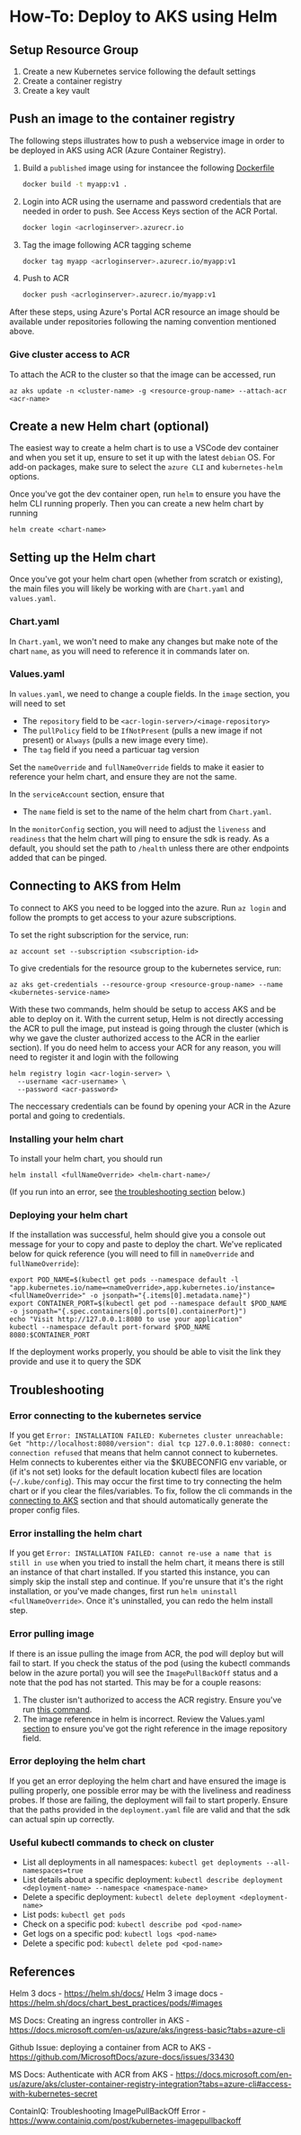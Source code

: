 # How-To: Deploy to AKS using Helm

## Setup Resource Group

  1. Create a new Kubernetes service following the default settings
  1. Create a container registry
  1. Create a key vault 

## Push an image to the container registry
The following steps illustrates how to push a webservice image in order to be deployed in AKS using ACR (Azure Container Registry).
1. Build a `published` image using for instancee the following [Dockerfile](https://docs.microsoft.com/en-us/dotnet/core/docker/build-container?tabs=windows#create-the-dockerfile)
    ```sh
    docker build -t myapp:v1 .
    ```
1. Login into ACR using the username and password credentials that are needed in order to push. See Access Keys section of the ACR Portal.
    ```sh
    docker login <acrloginserver>.azurecr.io
    ```
1. Tag the image following ACR tagging scheme
    ```sh
    docker tag myapp <acrloginserver>.azurecr.io/myapp:v1
    ```
1. Push to ACR
    ```sh
    docker push <acrloginserver>.azurecr.io/myapp:v1
    ```

After these steps, using Azure's Portal ACR resource an image should be available under repositories following the naming convention mentioned above.

### Give cluster access to ACR
To attach the ACR to the cluster so that the image can be accessed, run 
```
az aks update -n <cluster-name> -g <resource-group-name> --attach-acr <acr-name>
```

## Create a new Helm chart (optional)
The easiest way to create a helm chart is to use a VSCode dev container and when you set it up, ensure to set it up with the latest `debian` OS. For add-on packages, make sure to select the `azure CLI` and `kubernetes-helm` options.

Once you've got the dev container open, run `helm` to ensure you have the helm CLI running properly. Then you can create a new helm chart by running
```
helm create <chart-name>
```

## Setting up the Helm chart
Once you've got your helm chart open (whether from scratch or existing), the main files you will likely be working with are `Chart.yaml` and `values.yaml`.

### Chart.yaml
In `Chart.yaml`, we won't need to make any changes but make note of the chart `name`, as you will need to reference it in commands later on.

### Values.yaml
In `values.yaml`, we need to change a couple fields. In the `image` section, you will need to set
* The `repository` field to be `<acr-login-server>/<image-repository>`
* The `pullPolicy` field to be `IfNotPresent` (pulls a new image if not present) or `Always` (pulls a new image every time).
* The `tag` field if you need a particuar tag version

Set the `nameOverride` and `fullNameOverride` fields to make it easier to reference your helm chart, and ensure they are not the same.

In the `serviceAccount` section, ensure that
* The `name` field is set to the name of the helm chart from `Chart.yaml`.

In the `monitorConfig` section, you will need to adjust the `liveness` and `readiness` that the helm chart will ping to ensure the sdk is ready. As a default, you should set the path to `/health` unless there are other endpoints added that can be pinged.

## Connecting to AKS from Helm
To connect to AKS you need to be logged into the azure. Run `az login` and follow the prompts to get access to your azure subscriptions. 

To set the right subscription for the service, run: 
```
az account set --subscription <subscription-id>
``` 
To give credentials for the resource group to the kubernetes service, run:
```
az aks get-credentials --resource-group <resource-group-name> --name <kubernetes-service-name>
```
With these two commands, helm should be setup to access AKS and be able to deploy on it. With the current setup, Helm is not directly accessing the ACR to pull the image, put instead is going through the cluster (which is why we gave the cluster authorized access to the ACR in the earlier section). If you do need helm to access your ACR for any reason, you will need to register it and login with the following 
```
helm registry login <acr-login-server> \
  --username <acr-username> \
  --password <acr-password>
```
The neccessary credentials can be found by opening your ACR in the Azure portal and going to credentials.

### Installing your helm chart
To install your helm chart, you should run 
```
helm install <fullNameOverride> <helm-chart-name>/
```
(If you run into an error, see [the troubleshooting section](##troubleshooting) below.)

### Deploying your helm chart
If the installation was successful, helm should give you a console out message for your to copy and paste to deploy the chart. We've replicated below for quick reference (you will need to fill in `nameOverride` and `fullNameOverride`):
```
export POD_NAME=$(kubectl get pods --namespace default -l "app.kubernetes.io/name=<nameOverride>,app.kubernetes.io/instance=<fullNameOverride>" -o jsonpath="{.items[0].metadata.name}")
export CONTAINER_PORT=$(kubectl get pod --namespace default $POD_NAME -o jsonpath="{.spec.containers[0].ports[0].containerPort}")
echo "Visit http://127.0.0.1:8080 to use your application"
kubectl --namespace default port-forward $POD_NAME 8080:$CONTAINER_PORT
```
If the deployment works properly, you should be able to visit the link they provide and use it to query the SDK

## Troubleshooting

### Error connecting to the kubernetes service
If you get `Error: INSTALLATION FAILED: Kubernetes cluster unreachable: Get "http://localhost:8080/version": dial tcp 127.0.0.1:8080: connect: connection refused` that means that helm cannot connect to kubernetes. Helm connects to kuberentes either via the $KUBECONFIG env variable, or (if it's not set) looks for the default location kubectl files are location (`~/.kube/config`). This may occur the first time to try connecting the helm chart or if you clear the files/variables. To fix, follow the cli commands in the [connecting to AKS](##connecting-to-aks-from-helm) section and that should automatically generate the proper config files.

### Error installing the helm chart
If  you get `Error: INSTALLATION FAILED: cannot re-use a name that is still in use` when you tried to install the helm chart, it means there is still an instance of that chart installed. If you started this instance, you can simply skip the install step and continue. If you're unsure that it's the right installation, or you've made changes, first run `helm uninstall <fullNameOverride>`. Once it's uninstalled, you can redo the helm install step.

### Error pulling image
If there is an issue pulling the image from ACR, the pod will deploy but will fail to start. If you check the status of the pod (using the kubectl commands below in the azure portal) you will see the `ImagePullBackOff` status and a note that the pod has not started. This may be for a couple reasons:

1. The cluster isn't authorized to access the ACR registry. Ensure you've run [this command](###give-cluster-access-to-acr).
2. The image reference in helm is incorrect. Review the Values.yaml [section](###values.yaml) to ensure you've got the right reference in the image repository field.

### Error deploying the helm chart
If you get an error deploying the helm chart and have ensured the image is pulling properly, one possible error may be with the liveliness and readiness probes. If those are failing, the deployment will fail to start properly. Ensure that the paths provided in the `deployment.yaml` file are valid and that the sdk can actual spin up correctly.

### Useful kubectl commands to check on cluster

* List all deployments in all namespaces: `kubectl get deployments --all-namespaces=true`
* List details about a specific deployment: `kubectl describe deployment <deployment-name> --namespace <namespace-name>`
* Delete a specific deployment: `kubectl delete deployment <deployment-name>`
* List pods: `kubectl get pods`
* Check on a specific pod: `kubectl describe pod <pod-name>`
* Get logs on a specific pod: `kubectl logs <pod-name>`
* Delete a specific pod: `kubectl delete pod <pod-name>`

## References
Helm 3 docs - https://helm.sh/docs/
Helm 3 image docs - https://helm.sh/docs/chart_best_practices/pods/#images

MS Docs: Creating an ingress controller in AKS - https://docs.microsoft.com/en-us/azure/aks/ingress-basic?tabs=azure-cli

Github Issue: deploying a container from ACR to AKS - https://github.com/MicrosoftDocs/azure-docs/issues/33430

MS Docs: Authenticate with ACR from AKS - https://docs.microsoft.com/en-us/azure/aks/cluster-container-registry-integration?tabs=azure-cli#access-with-kubernetes-secret

ContainIQ: Troubleshooting ImagePullBackOff Error - https://www.containiq.com/post/kubernetes-imagepullbackoff

